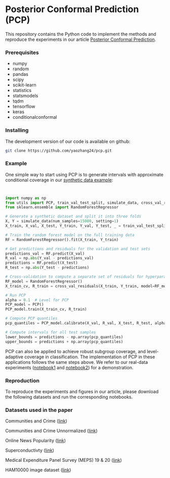 # Posterior Conformal Prediction (PCP)

This repository contains the Python code to implement the methods and reproduce the experiments in our article [Posterior Conformal Prediction](https://candes.su.domains/publications/).

### Prerequisites

* numpy
* random
* pandas
* scipy
* scikit-learn
* statistics
* statsmodels
* tqdm
* tensorflow
* keras
* conditionalconformal

### Installing

The development version of our code is available on github:
```bash
git clone https://github.com/yaozhang24/pcp.git
```
### Example
One simple way to start using PCP is to generate intervals with approximate conditional coverage in our [synthetic data example]():

```python


import numpy as np
from utils import PCP, train_val_test_split, simulate_data, cross_val_residuals
from sklearn.ensemble import RandomForestRegressor

# Generate a synthetic dataset and split it into three folds
X, Y = simulate_data(num_samples=15000, setting=1)
X_train, X_val, X_test, Y_train, Y_val, Y_test, _ = train_val_test_split(X, Y, 1/3)

# Train the random forest model on the full training data
RF = RandomForestRegressor().fit(X_train, Y_train)

# Get predictions and residuals for the validation and test sets
predictions_val = RF.predict(X_val)
R_val = np.abs(Y_val - predictions_val)
predictions = RF.predict(X_test)
R_test = np.abs(Y_test - predictions)

# Cross-validation to compute a separate set of residuals for hyperparameter selection
RF_model = RandomForestRegressor()
X_train_cv, R_train = cross_val_residuals(X_train, Y_train, model=RF_model)

# Run PCP
alpha = 0.1  # Level for PCP
PCP_model = PCP()
PCP_model.train(X_train_cv, R_train)

# Compute PCP quantiles
pcp_quantiles = PCP_model.calibrate(X_val, R_val, X_test, R_test, alpha)[0]

# Compute intervals for all test samples
lower_bounds = predictions - np.array(pcp_quantiles)
upper_bounds = predictions + np.array(pcp_quantiles)

```
PCP can also be applied to achieve robust subgroup coverage, and level-adaptive coverage in classification. 
The implementation of PCP in these applications follows the same steps above.
We refer to our real-data experiments ([notebook1]() and [notebook2]()) for a demonstration.


### Reproduction

To reproduce the experiments and figures in our article, please download the following datasets and run the corresponding notebooks.


### Datasets used in the paper

Communities and Crime ([link](https://archive.ics.uci.edu/dataset/183/communities+and+crime))

Communities and Crime Unnormalized ([link](https://archive.ics.uci.edu/dataset/211/communities+and+crime+unnormalized))

Online News Popularity ([link](https://archive.ics.uci.edu/dataset/332/online+news+popularity))

Superconductivty ([link](https://archive.ics.uci.edu/dataset/464/superconductivty+data))

Medical Expenditure Panel Survey (MEPS) 19 & 20 ([link](https://github.com/yromano/cqr/tree/master?tab=readme-ov-file))

HAM10000 image dataset ([link](https://www.kaggle.com/datasets/kmader/skin-cancer-mnist-ham10000))


